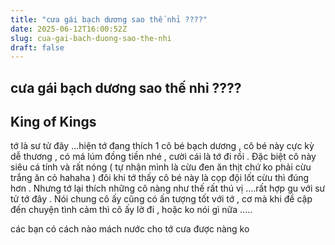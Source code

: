 ```yaml
---
title: "cưa gái bạch dương sao thế nhỉ ????"
date: 2025-06-12T16:00:52Z
slug: cua-gai-bach-duong-sao-the-nhi
draft: false
---
```


## cưa gái bạch dương sao thế nhỉ ????

## King of Kings

tớ là sư tử đây ...hiện tớ đang thích 1 cô bé bạch dương , cô bé này cực kỳ dễ thương , có má lúm đồng tiền nhé , cười cái là tớ đi rồi  . Đặc biệt cô này siêu cá tính và rất nóng ( tự nhận mình là cừu đen ăn thịt chứ ko phải cừu trắng ăn cỏ hahaha ) đôi khi tớ thấy cô bé này là cọp đội lốt cừu thì đúng hơn . Nhưng tớ lại thích những cô nàng như thế  rất thú vị ....rất hợp gu với sư tử tớ đây . Nói chung cô ấy cũng có ấn tượng tốt với tớ , cơ mà khi đề cập đến chuyện tình cảm thì cô ấy lờ đi , hoặc ko nói gì nữa .....
 
các bạn có cách nào mách nước cho tớ cưa được nàng ko